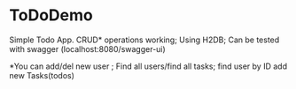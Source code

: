 # ToDoDemo

Simple Todo App. CRUD* operations working; Using H2DB; Can be tested with swagger (localhost:8080/swagger-ui) 

*You can add/del new user ; Find all users/find all tasks; find user by ID add new Tasks(todos)
